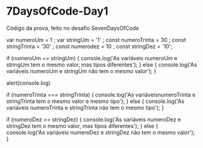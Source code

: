 # 7DaysOfCode-Day1
Código da prova, feito no desafio SevenDaysOfCode

var numeroUm = 1 ;
var stringUm = '1' ;
const numeroTrinta = 30 ;
const stringTrinta = '30' ;
const numerodez = 10 ;
const stringDez = '10';

if (numeroUm == stringUm) {
console.log('As variáveis ​​numeroUm e stringUm tem o mesmo valor, mas tipos diferentes');
} else {
console.log('As variáveis ​​numeroUm e stringUm não tem o mesmo valor');
}

alert(console.log)

if (numeroTrinta === stringTrinta) {
console.log('As variáveis ​​numeroTrinta e stringTrinta tem o mesmo valor e mesmo tipo');
} else {
console.log('As variáveis ​​numeroTrinta e stringTrinta não tem o mesmo tipo');
}

if (numeroDez == stringDez) {
console.log('As variáveis ​​numeroDez e stringDez tem o mesmo valor, mas tipos diferentes');
} else {
console.log('As variáveis ​​numeroDez e stringDez não tem o mesmo valor');
}
